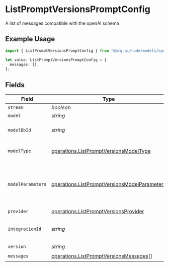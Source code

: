 # ListPromptVersionsPromptConfig

A list of messages compatible with the openAI schema

## Example Usage

```typescript
import { ListPromptVersionsPromptConfig } from "@orq-ai/node/models/operations";

let value: ListPromptVersionsPromptConfig = {
  messages: [],
};
```

## Fields

| Field                                                                                                        | Type                                                                                                         | Required                                                                                                     | Description                                                                                                  |
| ------------------------------------------------------------------------------------------------------------ | ------------------------------------------------------------------------------------------------------------ | ------------------------------------------------------------------------------------------------------------ | ------------------------------------------------------------------------------------------------------------ |
| `stream`                                                                                                     | *boolean*                                                                                                    | :heavy_minus_sign:                                                                                           | N/A                                                                                                          |
| `model`                                                                                                      | *string*                                                                                                     | :heavy_minus_sign:                                                                                           | N/A                                                                                                          |
| `modelDbId`                                                                                                  | *string*                                                                                                     | :heavy_minus_sign:                                                                                           | The id of the resource                                                                                       |
| `modelType`                                                                                                  | [operations.ListPromptVersionsModelType](../../models/operations/listpromptversionsmodeltype.md)             | :heavy_minus_sign:                                                                                           | The modality of the model                                                                                    |
| `modelParameters`                                                                                            | [operations.ListPromptVersionsModelParameters](../../models/operations/listpromptversionsmodelparameters.md) | :heavy_minus_sign:                                                                                           | Model Parameters: Not all parameters apply to every model                                                    |
| `provider`                                                                                                   | [operations.ListPromptVersionsProvider](../../models/operations/listpromptversionsprovider.md)               | :heavy_minus_sign:                                                                                           | N/A                                                                                                          |
| `integrationId`                                                                                              | *string*                                                                                                     | :heavy_minus_sign:                                                                                           | The ID of the integration to use                                                                             |
| `version`                                                                                                    | *string*                                                                                                     | :heavy_minus_sign:                                                                                           | N/A                                                                                                          |
| `messages`                                                                                                   | [operations.ListPromptVersionsMessages](../../models/operations/listpromptversionsmessages.md)[]             | :heavy_check_mark:                                                                                           | N/A                                                                                                          |